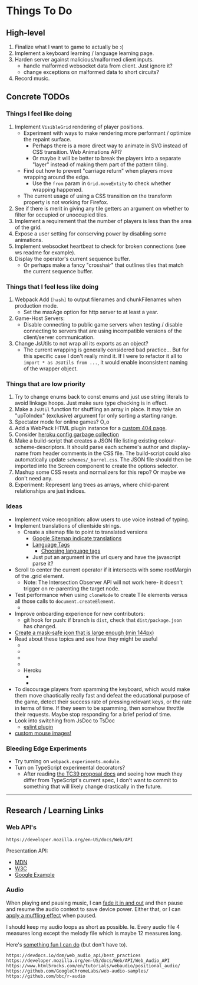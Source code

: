 
# Things To Do

## High-level

1. Finalize what I want to game to actually be :(
1. Implement a keyboard learning / language learning page.
1. Harden server against malicious/malformed client inputs.
    - handle malformed websocket data from client. Just ignore it?
    - change exceptions on malformed data to short circuits?
1. Record music.

## Concrete TODOs

### Things I feel like doing

1. Implement `VisibleGrid` rendering of player positions.
    - Experiment with ways to make rendering more performant / optimize the repaint surface.
      - Perhaps there is a more direct way to animate in SVG instead of CSS transition. Web Animations API?
      - Or maybe it will be better to break the players into a separate "layer" instead of making them part of the pattern tiling.
    - Find out how to prevent "carriage return" when players move wrapping around the edge.
      - Use the `from` param in `Grid.moveEntity` to check whether wrapping happened.
    - The current usage of using a CSS transition on the transform property is not working for Firefox.
1. See if there is merit in giving any tile getters an argument on whether to filter for occupied or unoccupied tiles.
1. Implement a requirement that the number of players is less than the area of the grid.
1. Expose a user setting for conserving power by disabling some animations.
1. Implement websocket heartbeat to check for broken connections (see ws readme for example).
1. Display the operator's current sequence buffer.
    - Or perhaps make a fancy "crosshair" that outlines tiles that match the current sequence buffer.

### Things that I feel less like doing

1. Webpack Add `[hash]` to output filenames and chunkFilenames when production mode.
    - Set the maxAge option for http server to at least a year.
1. Game-Host Servers:
    - Disable connecting to public game servers when testing / disable connecting to servers that are using incompatible versions of the client/server communication.
1. Change JsUtils to not wrap all its exports as an object?
    - The current wrapping is generally considered bad practice... But for this specific case I don't really mind it. If I were to refactor it all to `import * as JsUtils from ...`, it would enable inconsistent naming of the wrapper object.

### Things that are low priority

1. Try to change enums back to const enums and just use string literals to avoid linkage hoops. Just make sure type checking is in effect.
1. Make a `JsUtil` function for shuffling an array in place. It may take an "upToIndex" (exclusive) argument for only sorting a starting range.
1. Spectator mode for online games? O\_o
1. Add a WebPack HTML plugin instance for a [custom 404 page](https://docs.github.com/en/free-pro-team@latest/github/working-with-github-pages/creating-a-custom-404-page-for-your-github-pages-site).
1. Consider [heroku config garbage collection](https://devcenter.heroku.com/articles/node-best-practices#avoid-garbage)
1. Make a build-script that creates a JSON file listing existing colour-scheme-descriptors. It should parse each scheme's author and display-name from header comments in the CSS file. The build-script could also automatically update `schemes/_barrel.css`. The JSON file should then be imported into the Screen component to create the options selector.
1. Mashup some CSS resets and normalizers for this repo? Or maybe we don't need any.
1. Experiment: Represent lang trees as arrays, where child-parent relationships are just indices.

### Ideas

- Implement voice recognition: allow users to use voice instead of typing.
- Implement translations of clientside strings.
  - Create a sitemap file to point to translated versions
    - [Google Sitemap indicate translations](https://support.google.com/webmasters/answer/189077?hl=en)
    - [Language Tags](https://www.iana.org/assignments/language-subtag-registry/language-subtag-registry)
      - [Choosing language tags](https://www.w3.org/International/questions/qa-choosing-language-tags)
    - Just put an argument in the url query and have the javascript parse it?
- Scroll to center the current operator if it intersects with some rootMargin of the .grid element.
  - Note: The Intersection Observer API will not work here- it doesn't trigger on re-parenting the target node.
- Test performance when using `cloneNode` to create Tile elements versus all those calls to `document.createElement`.
  - [](https://developers.google.com/web/fundamentals/web-components)
- Improve onboarding experience for new contributors:
  - git hook for push: if branch is `dist`, check that `dist/package.json` has changed.
- [Create a mask-safe icon that is large enough (min 144px)](https://web.dev/maskable-icon/)
- Read about these topics and see how they might be useful
  - [](https://developer.mozilla.org/en-US/docs/Web/API/IndexedDB_API/Basic_Concepts_Behind_IndexedDB)
  - [](https://developer.mozilla.org/en-US/docs/Web/API/IndexedDB_API/Using_IndexedDB)
  - [](https://developer.mozilla.org/en-US/docs/Web/API/Element/requestFullscreen)
  - [](https://github.com/actions/cache)
  - Heroku
    - [](https://devcenter.heroku.com/articles/nodejs-support)
    - [](https://devcenter.heroku.com/articles/deploying-nodejs)
- To discourage players from spamming the keyboard, which would make them move chaotically really fast and defeat the educational purpose of the game, detect their success rate of pressing relevant keys, or the rate in terms of time. If they seem to be spamming, then somehow throttle their requests. Maybe stop responding for a brief period of time.
- Look into switching from JsDoc to TsDoc
  - [eslint plugin](https://www.npmjs.com/package/eslint-plugin-tsdoc)
- [custom mouse images!](https://developer.mozilla.org/en-US/docs/Web/CSS/CSS_Basic_User_Interface/Using_URL_values_for_the_cursor_property)

### Bleeding Edge Experiments

- Try turning on `webpack.experiments.module`.
- Turn on TypeScript experimental decorators?
  - After reading [the TC39 proposal docs](https://github.com/tc39/proposal-decorators#option-b-init-method-decorators) and seeing how much they differ from TypeScript's current spec, I don't want to commit to something that will likely change drastically in the future.

---

## Research / Learning Links

### Web API's

```text
https://developer.mozilla.org/en-US/docs/Web/API
```

Presentation API:

- [MDN](https://developer.mozilla.org/en-US/docs/Web/API/Presentation_API)
- [W3C](https://www.w3.org/TR/presentation-api)
- [Google Example](https://googlechrome.github.io/samples/presentation-api/)

### Audio

When playing and pausing music, I can [fade it in and out](https://devdocs.io/dom/audioparam/exponentialramptovalueattime) and then pause and resume the audio context to save device power. Either that, or I can [apply a muffling effect](https://devdocs.io/dom/biquadfilternode) when paused.

I should keep my audio loops as short as possible. Ie. Every audio file 4 measures long except the melody file which is maybe 12 measures long.

Here's [something fun I can do](https://developer.mozilla.org/en-US/docs/Web/API/Media_Session_API) (but don't have to).

```text
https://devdocs.io/dom/web_audio_api/best_practices
https://developer.mozilla.org/en-US/docs/Web/API/Web_Audio_API
https://www.html5rocks.com/en/tutorials/webaudio/positional_audio/
https://github.com/GoogleChromeLabs/web-audio-samples/
https://github.com/bbc/r-audio
```
